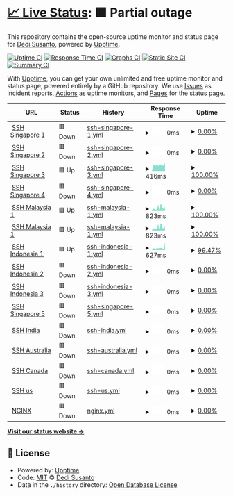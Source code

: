 # [📈 Live Status](https://status.hidessh.com): <!--live status--> **🟧 Partial outage**

This repository contains the open-source uptime monitor and status page for [Dedi Susanto](sshcdn.com), powered by [Upptime](https://github.com/upptime/upptime).

[![Uptime CI](https://github.com/4rukadi/hidessh-web/workflows/Uptime%20CI/badge.svg)](https://github.com/4rukadi/hidessh-web/actions?query=workflow%3A%22Uptime+CI%22)
[![Response Time CI](https://github.com/4rukadi/hidessh-web/workflows/Response%20Time%20CI/badge.svg)](https://github.com/4rukadi/hidessh-web/actions?query=workflow%3A%22Response+Time+CI%22)
[![Graphs CI](https://github.com/4rukadi/hidessh-web/workflows/Graphs%20CI/badge.svg)](https://github.com/4rukadi/hidessh-web/actions?query=workflow%3A%22Graphs+CI%22)
[![Static Site CI](https://github.com/4rukadi/hidessh-web/workflows/Static%20Site%20CI/badge.svg)](https://github.com/4rukadi/hidessh-web/actions?query=workflow%3A%22Static+Site+CI%22)
[![Summary CI](https://github.com/4rukadi/hidessh-web/workflows/Summary%20CI/badge.svg)](https://github.com/4rukadi/hidessh-web/actions?query=workflow%3A%22Summary+CI%22)

With [Upptime](https://upptime.js.org), you can get your own unlimited and free uptime monitor and status page, powered entirely by a GitHub repository. We use [Issues](https://github.com/4rukadi/hidessh-web/issues) as incident reports, [Actions](https://github.com/4rukadi/hidessh-web/actions) as uptime monitors, and [Pages](https://status.hidessh.com) for the status page.

<!--start: status pages-->
<!-- This summary is generated by Upptime (https://github.com/upptime/upptime) -->
<!-- Do not edit this manually, your changes will be overwritten -->
<!-- prettier-ignore -->
| URL | Status | History | Response Time | Uptime |
| --- | ------ | ------- | ------------- | ------ |
| <img alt="" src="https://ej538573utp.exactdn.com/blog/wp-content/uploads/2022/11/hpc1FS8JlOINe59NamnPtIXgkWXxG1039sKp8uGG.png" height="13"> [SSH Singapore 1](http://sg1.hidesvr.xyz:3128) | 🟥 Down | [ssh-singapore-1.yml](https://github.com/hidessh99/up-ssh/commits/HEAD/history/ssh-singapore-1.yml) | <details><summary><img alt="Response time graph" src="./graphs/ssh-singapore-1/response-time-week.png" height="20"> 0ms</summary><br><a href="https://ssh.hidessh.com/history/ssh-singapore-1"><img alt="Response time 437" src="https://img.shields.io/endpoint?url=https%3A%2F%2Fraw.githubusercontent.com%2Fhidessh99%2Fup-ssh%2FHEAD%2Fapi%2Fssh-singapore-1%2Fresponse-time.json"></a><br><a href="https://ssh.hidessh.com/history/ssh-singapore-1"><img alt="24-hour response time 0" src="https://img.shields.io/endpoint?url=https%3A%2F%2Fraw.githubusercontent.com%2Fhidessh99%2Fup-ssh%2FHEAD%2Fapi%2Fssh-singapore-1%2Fresponse-time-day.json"></a><br><a href="https://ssh.hidessh.com/history/ssh-singapore-1"><img alt="7-day response time 0" src="https://img.shields.io/endpoint?url=https%3A%2F%2Fraw.githubusercontent.com%2Fhidessh99%2Fup-ssh%2FHEAD%2Fapi%2Fssh-singapore-1%2Fresponse-time-week.json"></a><br><a href="https://ssh.hidessh.com/history/ssh-singapore-1"><img alt="30-day response time 0" src="https://img.shields.io/endpoint?url=https%3A%2F%2Fraw.githubusercontent.com%2Fhidessh99%2Fup-ssh%2FHEAD%2Fapi%2Fssh-singapore-1%2Fresponse-time-month.json"></a><br><a href="https://ssh.hidessh.com/history/ssh-singapore-1"><img alt="1-year response time 437" src="https://img.shields.io/endpoint?url=https%3A%2F%2Fraw.githubusercontent.com%2Fhidessh99%2Fup-ssh%2FHEAD%2Fapi%2Fssh-singapore-1%2Fresponse-time-year.json"></a></details> | <details><summary><a href="https://ssh.hidessh.com/history/ssh-singapore-1">0.00%</a></summary><a href="https://ssh.hidessh.com/history/ssh-singapore-1"><img alt="All-time uptime 30.78%" src="https://img.shields.io/endpoint?url=https%3A%2F%2Fraw.githubusercontent.com%2Fhidessh99%2Fup-ssh%2FHEAD%2Fapi%2Fssh-singapore-1%2Fuptime.json"></a><br><a href="https://ssh.hidessh.com/history/ssh-singapore-1"><img alt="24-hour uptime 0.00%" src="https://img.shields.io/endpoint?url=https%3A%2F%2Fraw.githubusercontent.com%2Fhidessh99%2Fup-ssh%2FHEAD%2Fapi%2Fssh-singapore-1%2Fuptime-day.json"></a><br><a href="https://ssh.hidessh.com/history/ssh-singapore-1"><img alt="7-day uptime 0.00%" src="https://img.shields.io/endpoint?url=https%3A%2F%2Fraw.githubusercontent.com%2Fhidessh99%2Fup-ssh%2FHEAD%2Fapi%2Fssh-singapore-1%2Fuptime-week.json"></a><br><a href="https://ssh.hidessh.com/history/ssh-singapore-1"><img alt="30-day uptime 0.00%" src="https://img.shields.io/endpoint?url=https%3A%2F%2Fraw.githubusercontent.com%2Fhidessh99%2Fup-ssh%2FHEAD%2Fapi%2Fssh-singapore-1%2Fuptime-month.json"></a><br><a href="https://ssh.hidessh.com/history/ssh-singapore-1"><img alt="1-year uptime 30.78%" src="https://img.shields.io/endpoint?url=https%3A%2F%2Fraw.githubusercontent.com%2Fhidessh99%2Fup-ssh%2FHEAD%2Fapi%2Fssh-singapore-1%2Fuptime-year.json"></a></details>
| <img alt="" src="https://ej538573utp.exactdn.com/blog/wp-content/uploads/2022/11/hpc1FS8JlOINe59NamnPtIXgkWXxG1039sKp8uGG.png" height="13"> [SSH Singapore 2](http://sg2.hidesvr.xyz:3128) | 🟥 Down | [ssh-singapore-2.yml](https://github.com/hidessh99/up-ssh/commits/HEAD/history/ssh-singapore-2.yml) | <details><summary><img alt="Response time graph" src="./graphs/ssh-singapore-2/response-time-week.png" height="20"> 0ms</summary><br><a href="https://ssh.hidessh.com/history/ssh-singapore-2"><img alt="Response time 443" src="https://img.shields.io/endpoint?url=https%3A%2F%2Fraw.githubusercontent.com%2Fhidessh99%2Fup-ssh%2FHEAD%2Fapi%2Fssh-singapore-2%2Fresponse-time.json"></a><br><a href="https://ssh.hidessh.com/history/ssh-singapore-2"><img alt="24-hour response time 0" src="https://img.shields.io/endpoint?url=https%3A%2F%2Fraw.githubusercontent.com%2Fhidessh99%2Fup-ssh%2FHEAD%2Fapi%2Fssh-singapore-2%2Fresponse-time-day.json"></a><br><a href="https://ssh.hidessh.com/history/ssh-singapore-2"><img alt="7-day response time 0" src="https://img.shields.io/endpoint?url=https%3A%2F%2Fraw.githubusercontent.com%2Fhidessh99%2Fup-ssh%2FHEAD%2Fapi%2Fssh-singapore-2%2Fresponse-time-week.json"></a><br><a href="https://ssh.hidessh.com/history/ssh-singapore-2"><img alt="30-day response time 0" src="https://img.shields.io/endpoint?url=https%3A%2F%2Fraw.githubusercontent.com%2Fhidessh99%2Fup-ssh%2FHEAD%2Fapi%2Fssh-singapore-2%2Fresponse-time-month.json"></a><br><a href="https://ssh.hidessh.com/history/ssh-singapore-2"><img alt="1-year response time 443" src="https://img.shields.io/endpoint?url=https%3A%2F%2Fraw.githubusercontent.com%2Fhidessh99%2Fup-ssh%2FHEAD%2Fapi%2Fssh-singapore-2%2Fresponse-time-year.json"></a></details> | <details><summary><a href="https://ssh.hidessh.com/history/ssh-singapore-2">0.00%</a></summary><a href="https://ssh.hidessh.com/history/ssh-singapore-2"><img alt="All-time uptime 30.43%" src="https://img.shields.io/endpoint?url=https%3A%2F%2Fraw.githubusercontent.com%2Fhidessh99%2Fup-ssh%2FHEAD%2Fapi%2Fssh-singapore-2%2Fuptime.json"></a><br><a href="https://ssh.hidessh.com/history/ssh-singapore-2"><img alt="24-hour uptime 0.00%" src="https://img.shields.io/endpoint?url=https%3A%2F%2Fraw.githubusercontent.com%2Fhidessh99%2Fup-ssh%2FHEAD%2Fapi%2Fssh-singapore-2%2Fuptime-day.json"></a><br><a href="https://ssh.hidessh.com/history/ssh-singapore-2"><img alt="7-day uptime 0.00%" src="https://img.shields.io/endpoint?url=https%3A%2F%2Fraw.githubusercontent.com%2Fhidessh99%2Fup-ssh%2FHEAD%2Fapi%2Fssh-singapore-2%2Fuptime-week.json"></a><br><a href="https://ssh.hidessh.com/history/ssh-singapore-2"><img alt="30-day uptime 0.00%" src="https://img.shields.io/endpoint?url=https%3A%2F%2Fraw.githubusercontent.com%2Fhidessh99%2Fup-ssh%2FHEAD%2Fapi%2Fssh-singapore-2%2Fuptime-month.json"></a><br><a href="https://ssh.hidessh.com/history/ssh-singapore-2"><img alt="1-year uptime 30.43%" src="https://img.shields.io/endpoint?url=https%3A%2F%2Fraw.githubusercontent.com%2Fhidessh99%2Fup-ssh%2FHEAD%2Fapi%2Fssh-singapore-2%2Fuptime-year.json"></a></details>
| <img alt="" src="https://ej538573utp.exactdn.com/blog/wp-content/uploads/2022/11/hpc1FS8JlOINe59NamnPtIXgkWXxG1039sKp8uGG.png" height="13"> [SSH Singapore 3](http://sg3.hidesvr.xyz:3128) | 🟩 Up | [ssh-singapore-3.yml](https://github.com/hidessh99/up-ssh/commits/HEAD/history/ssh-singapore-3.yml) | <details><summary><img alt="Response time graph" src="./graphs/ssh-singapore-3/response-time-week.png" height="20"> 416ms</summary><br><a href="https://ssh.hidessh.com/history/ssh-singapore-3"><img alt="Response time 428" src="https://img.shields.io/endpoint?url=https%3A%2F%2Fraw.githubusercontent.com%2Fhidessh99%2Fup-ssh%2FHEAD%2Fapi%2Fssh-singapore-3%2Fresponse-time.json"></a><br><a href="https://ssh.hidessh.com/history/ssh-singapore-3"><img alt="24-hour response time 550" src="https://img.shields.io/endpoint?url=https%3A%2F%2Fraw.githubusercontent.com%2Fhidessh99%2Fup-ssh%2FHEAD%2Fapi%2Fssh-singapore-3%2Fresponse-time-day.json"></a><br><a href="https://ssh.hidessh.com/history/ssh-singapore-3"><img alt="7-day response time 416" src="https://img.shields.io/endpoint?url=https%3A%2F%2Fraw.githubusercontent.com%2Fhidessh99%2Fup-ssh%2FHEAD%2Fapi%2Fssh-singapore-3%2Fresponse-time-week.json"></a><br><a href="https://ssh.hidessh.com/history/ssh-singapore-3"><img alt="30-day response time 426" src="https://img.shields.io/endpoint?url=https%3A%2F%2Fraw.githubusercontent.com%2Fhidessh99%2Fup-ssh%2FHEAD%2Fapi%2Fssh-singapore-3%2Fresponse-time-month.json"></a><br><a href="https://ssh.hidessh.com/history/ssh-singapore-3"><img alt="1-year response time 428" src="https://img.shields.io/endpoint?url=https%3A%2F%2Fraw.githubusercontent.com%2Fhidessh99%2Fup-ssh%2FHEAD%2Fapi%2Fssh-singapore-3%2Fresponse-time-year.json"></a></details> | <details><summary><a href="https://ssh.hidessh.com/history/ssh-singapore-3">100.00%</a></summary><a href="https://ssh.hidessh.com/history/ssh-singapore-3"><img alt="All-time uptime 0.00%" src="https://img.shields.io/endpoint?url=https%3A%2F%2Fraw.githubusercontent.com%2Fhidessh99%2Fup-ssh%2FHEAD%2Fapi%2Fssh-singapore-3%2Fuptime.json"></a><br><a href="https://ssh.hidessh.com/history/ssh-singapore-3"><img alt="24-hour uptime 100.00%" src="https://img.shields.io/endpoint?url=https%3A%2F%2Fraw.githubusercontent.com%2Fhidessh99%2Fup-ssh%2FHEAD%2Fapi%2Fssh-singapore-3%2Fuptime-day.json"></a><br><a href="https://ssh.hidessh.com/history/ssh-singapore-3"><img alt="7-day uptime 100.00%" src="https://img.shields.io/endpoint?url=https%3A%2F%2Fraw.githubusercontent.com%2Fhidessh99%2Fup-ssh%2FHEAD%2Fapi%2Fssh-singapore-3%2Fuptime-week.json"></a><br><a href="https://ssh.hidessh.com/history/ssh-singapore-3"><img alt="30-day uptime 42.88%" src="https://img.shields.io/endpoint?url=https%3A%2F%2Fraw.githubusercontent.com%2Fhidessh99%2Fup-ssh%2FHEAD%2Fapi%2Fssh-singapore-3%2Fuptime-month.json"></a><br><a href="https://ssh.hidessh.com/history/ssh-singapore-3"><img alt="1-year uptime 0.00%" src="https://img.shields.io/endpoint?url=https%3A%2F%2Fraw.githubusercontent.com%2Fhidessh99%2Fup-ssh%2FHEAD%2Fapi%2Fssh-singapore-3%2Fuptime-year.json"></a></details>
| <img alt="" src="https://ej538573utp.exactdn.com/blog/wp-content/uploads/2022/11/hpc1FS8JlOINe59NamnPtIXgkWXxG1039sKp8uGG.png" height="13"> [SSH Singapore 4](http://sg4.hidesvr.xyz:3128) | 🟥 Down | [ssh-singapore-4.yml](https://github.com/hidessh99/up-ssh/commits/HEAD/history/ssh-singapore-4.yml) | <details><summary><img alt="Response time graph" src="./graphs/ssh-singapore-4/response-time-week.png" height="20"> 0ms</summary><br><a href="https://ssh.hidessh.com/history/ssh-singapore-4"><img alt="Response time 439" src="https://img.shields.io/endpoint?url=https%3A%2F%2Fraw.githubusercontent.com%2Fhidessh99%2Fup-ssh%2FHEAD%2Fapi%2Fssh-singapore-4%2Fresponse-time.json"></a><br><a href="https://ssh.hidessh.com/history/ssh-singapore-4"><img alt="24-hour response time 0" src="https://img.shields.io/endpoint?url=https%3A%2F%2Fraw.githubusercontent.com%2Fhidessh99%2Fup-ssh%2FHEAD%2Fapi%2Fssh-singapore-4%2Fresponse-time-day.json"></a><br><a href="https://ssh.hidessh.com/history/ssh-singapore-4"><img alt="7-day response time 0" src="https://img.shields.io/endpoint?url=https%3A%2F%2Fraw.githubusercontent.com%2Fhidessh99%2Fup-ssh%2FHEAD%2Fapi%2Fssh-singapore-4%2Fresponse-time-week.json"></a><br><a href="https://ssh.hidessh.com/history/ssh-singapore-4"><img alt="30-day response time 0" src="https://img.shields.io/endpoint?url=https%3A%2F%2Fraw.githubusercontent.com%2Fhidessh99%2Fup-ssh%2FHEAD%2Fapi%2Fssh-singapore-4%2Fresponse-time-month.json"></a><br><a href="https://ssh.hidessh.com/history/ssh-singapore-4"><img alt="1-year response time 439" src="https://img.shields.io/endpoint?url=https%3A%2F%2Fraw.githubusercontent.com%2Fhidessh99%2Fup-ssh%2FHEAD%2Fapi%2Fssh-singapore-4%2Fresponse-time-year.json"></a></details> | <details><summary><a href="https://ssh.hidessh.com/history/ssh-singapore-4">0.00%</a></summary><a href="https://ssh.hidessh.com/history/ssh-singapore-4"><img alt="All-time uptime 0.00%" src="https://img.shields.io/endpoint?url=https%3A%2F%2Fraw.githubusercontent.com%2Fhidessh99%2Fup-ssh%2FHEAD%2Fapi%2Fssh-singapore-4%2Fuptime.json"></a><br><a href="https://ssh.hidessh.com/history/ssh-singapore-4"><img alt="24-hour uptime 0.00%" src="https://img.shields.io/endpoint?url=https%3A%2F%2Fraw.githubusercontent.com%2Fhidessh99%2Fup-ssh%2FHEAD%2Fapi%2Fssh-singapore-4%2Fuptime-day.json"></a><br><a href="https://ssh.hidessh.com/history/ssh-singapore-4"><img alt="7-day uptime 0.00%" src="https://img.shields.io/endpoint?url=https%3A%2F%2Fraw.githubusercontent.com%2Fhidessh99%2Fup-ssh%2FHEAD%2Fapi%2Fssh-singapore-4%2Fuptime-week.json"></a><br><a href="https://ssh.hidessh.com/history/ssh-singapore-4"><img alt="30-day uptime 0.00%" src="https://img.shields.io/endpoint?url=https%3A%2F%2Fraw.githubusercontent.com%2Fhidessh99%2Fup-ssh%2FHEAD%2Fapi%2Fssh-singapore-4%2Fuptime-month.json"></a><br><a href="https://ssh.hidessh.com/history/ssh-singapore-4"><img alt="1-year uptime 0.00%" src="https://img.shields.io/endpoint?url=https%3A%2F%2Fraw.githubusercontent.com%2Fhidessh99%2Fup-ssh%2FHEAD%2Fapi%2Fssh-singapore-4%2Fuptime-year.json"></a></details>
| <img alt="" src="https://ej538573utp.exactdn.com/blog/wp-content/uploads/2022/11/hpc1FS8JlOINe59NamnPtIXgkWXxG1039sKp8uGG.png" height="13"> [SSH Malaysia 1](http://my.hidesvr.xyz:81) | 🟩 Up | [ssh-malaysia-1.yml](https://github.com/hidessh99/up-ssh/commits/HEAD/history/ssh-malaysia-1.yml) | <details><summary><img alt="Response time graph" src="./graphs/ssh-malaysia-1/response-time-week.png" height="20"> 823ms</summary><br><a href="https://ssh.hidessh.com/history/ssh-malaysia-1"><img alt="Response time 1051" src="https://img.shields.io/endpoint?url=https%3A%2F%2Fraw.githubusercontent.com%2Fhidessh99%2Fup-ssh%2FHEAD%2Fapi%2Fssh-malaysia-1%2Fresponse-time.json"></a><br><a href="https://ssh.hidessh.com/history/ssh-malaysia-1"><img alt="24-hour response time 899" src="https://img.shields.io/endpoint?url=https%3A%2F%2Fraw.githubusercontent.com%2Fhidessh99%2Fup-ssh%2FHEAD%2Fapi%2Fssh-malaysia-1%2Fresponse-time-day.json"></a><br><a href="https://ssh.hidessh.com/history/ssh-malaysia-1"><img alt="7-day response time 823" src="https://img.shields.io/endpoint?url=https%3A%2F%2Fraw.githubusercontent.com%2Fhidessh99%2Fup-ssh%2FHEAD%2Fapi%2Fssh-malaysia-1%2Fresponse-time-week.json"></a><br><a href="https://ssh.hidessh.com/history/ssh-malaysia-1"><img alt="30-day response time 934" src="https://img.shields.io/endpoint?url=https%3A%2F%2Fraw.githubusercontent.com%2Fhidessh99%2Fup-ssh%2FHEAD%2Fapi%2Fssh-malaysia-1%2Fresponse-time-month.json"></a><br><a href="https://ssh.hidessh.com/history/ssh-malaysia-1"><img alt="1-year response time 1051" src="https://img.shields.io/endpoint?url=https%3A%2F%2Fraw.githubusercontent.com%2Fhidessh99%2Fup-ssh%2FHEAD%2Fapi%2Fssh-malaysia-1%2Fresponse-time-year.json"></a></details> | <details><summary><a href="https://ssh.hidessh.com/history/ssh-malaysia-1">100.00%</a></summary><a href="https://ssh.hidessh.com/history/ssh-malaysia-1"><img alt="All-time uptime 99.98%" src="https://img.shields.io/endpoint?url=https%3A%2F%2Fraw.githubusercontent.com%2Fhidessh99%2Fup-ssh%2FHEAD%2Fapi%2Fssh-malaysia-1%2Fuptime.json"></a><br><a href="https://ssh.hidessh.com/history/ssh-malaysia-1"><img alt="24-hour uptime 100.00%" src="https://img.shields.io/endpoint?url=https%3A%2F%2Fraw.githubusercontent.com%2Fhidessh99%2Fup-ssh%2FHEAD%2Fapi%2Fssh-malaysia-1%2Fuptime-day.json"></a><br><a href="https://ssh.hidessh.com/history/ssh-malaysia-1"><img alt="7-day uptime 100.00%" src="https://img.shields.io/endpoint?url=https%3A%2F%2Fraw.githubusercontent.com%2Fhidessh99%2Fup-ssh%2FHEAD%2Fapi%2Fssh-malaysia-1%2Fuptime-week.json"></a><br><a href="https://ssh.hidessh.com/history/ssh-malaysia-1"><img alt="30-day uptime 100.00%" src="https://img.shields.io/endpoint?url=https%3A%2F%2Fraw.githubusercontent.com%2Fhidessh99%2Fup-ssh%2FHEAD%2Fapi%2Fssh-malaysia-1%2Fuptime-month.json"></a><br><a href="https://ssh.hidessh.com/history/ssh-malaysia-1"><img alt="1-year uptime 99.98%" src="https://img.shields.io/endpoint?url=https%3A%2F%2Fraw.githubusercontent.com%2Fhidessh99%2Fup-ssh%2FHEAD%2Fapi%2Fssh-malaysia-1%2Fuptime-year.json"></a></details>
| <img alt="" src="https://ej538573utp.exactdn.com/blog/wp-content/uploads/2022/11/hpc1FS8JlOINe59NamnPtIXgkWXxG1039sKp8uGG.png" height="13"> [SSH Malaysia 1](http://my2.hidesvr.xyz:81) | 🟩 Up | [ssh-malaysia-1.yml](https://github.com/hidessh99/up-ssh/commits/HEAD/history/ssh-malaysia-1.yml) | <details><summary><img alt="Response time graph" src="./graphs/ssh-malaysia-1/response-time-week.png" height="20"> 823ms</summary><br><a href="https://ssh.hidessh.com/history/ssh-malaysia-1"><img alt="Response time 1051" src="https://img.shields.io/endpoint?url=https%3A%2F%2Fraw.githubusercontent.com%2Fhidessh99%2Fup-ssh%2FHEAD%2Fapi%2Fssh-malaysia-1%2Fresponse-time.json"></a><br><a href="https://ssh.hidessh.com/history/ssh-malaysia-1"><img alt="24-hour response time 899" src="https://img.shields.io/endpoint?url=https%3A%2F%2Fraw.githubusercontent.com%2Fhidessh99%2Fup-ssh%2FHEAD%2Fapi%2Fssh-malaysia-1%2Fresponse-time-day.json"></a><br><a href="https://ssh.hidessh.com/history/ssh-malaysia-1"><img alt="7-day response time 823" src="https://img.shields.io/endpoint?url=https%3A%2F%2Fraw.githubusercontent.com%2Fhidessh99%2Fup-ssh%2FHEAD%2Fapi%2Fssh-malaysia-1%2Fresponse-time-week.json"></a><br><a href="https://ssh.hidessh.com/history/ssh-malaysia-1"><img alt="30-day response time 934" src="https://img.shields.io/endpoint?url=https%3A%2F%2Fraw.githubusercontent.com%2Fhidessh99%2Fup-ssh%2FHEAD%2Fapi%2Fssh-malaysia-1%2Fresponse-time-month.json"></a><br><a href="https://ssh.hidessh.com/history/ssh-malaysia-1"><img alt="1-year response time 1051" src="https://img.shields.io/endpoint?url=https%3A%2F%2Fraw.githubusercontent.com%2Fhidessh99%2Fup-ssh%2FHEAD%2Fapi%2Fssh-malaysia-1%2Fresponse-time-year.json"></a></details> | <details><summary><a href="https://ssh.hidessh.com/history/ssh-malaysia-1">100.00%</a></summary><a href="https://ssh.hidessh.com/history/ssh-malaysia-1"><img alt="All-time uptime 99.98%" src="https://img.shields.io/endpoint?url=https%3A%2F%2Fraw.githubusercontent.com%2Fhidessh99%2Fup-ssh%2FHEAD%2Fapi%2Fssh-malaysia-1%2Fuptime.json"></a><br><a href="https://ssh.hidessh.com/history/ssh-malaysia-1"><img alt="24-hour uptime 100.00%" src="https://img.shields.io/endpoint?url=https%3A%2F%2Fraw.githubusercontent.com%2Fhidessh99%2Fup-ssh%2FHEAD%2Fapi%2Fssh-malaysia-1%2Fuptime-day.json"></a><br><a href="https://ssh.hidessh.com/history/ssh-malaysia-1"><img alt="7-day uptime 100.00%" src="https://img.shields.io/endpoint?url=https%3A%2F%2Fraw.githubusercontent.com%2Fhidessh99%2Fup-ssh%2FHEAD%2Fapi%2Fssh-malaysia-1%2Fuptime-week.json"></a><br><a href="https://ssh.hidessh.com/history/ssh-malaysia-1"><img alt="30-day uptime 100.00%" src="https://img.shields.io/endpoint?url=https%3A%2F%2Fraw.githubusercontent.com%2Fhidessh99%2Fup-ssh%2FHEAD%2Fapi%2Fssh-malaysia-1%2Fuptime-month.json"></a><br><a href="https://ssh.hidessh.com/history/ssh-malaysia-1"><img alt="1-year uptime 99.98%" src="https://img.shields.io/endpoint?url=https%3A%2F%2Fraw.githubusercontent.com%2Fhidessh99%2Fup-ssh%2FHEAD%2Fapi%2Fssh-malaysia-1%2Fuptime-year.json"></a></details>
| <img alt="" src="https://ej538573utp.exactdn.com/blog/wp-content/uploads/2022/11/hpc1FS8JlOINe59NamnPtIXgkWXxG1039sKp8uGG.png" height="13"> [SSH Indonesia 1](http://id.hidesvr.xyz:3128) | 🟩 Up | [ssh-indonesia-1.yml](https://github.com/hidessh99/up-ssh/commits/HEAD/history/ssh-indonesia-1.yml) | <details><summary><img alt="Response time graph" src="./graphs/ssh-indonesia-1/response-time-week.png" height="20"> 627ms</summary><br><a href="https://ssh.hidessh.com/history/ssh-indonesia-1"><img alt="Response time 473" src="https://img.shields.io/endpoint?url=https%3A%2F%2Fraw.githubusercontent.com%2Fhidessh99%2Fup-ssh%2FHEAD%2Fapi%2Fssh-indonesia-1%2Fresponse-time.json"></a><br><a href="https://ssh.hidessh.com/history/ssh-indonesia-1"><img alt="24-hour response time 1306" src="https://img.shields.io/endpoint?url=https%3A%2F%2Fraw.githubusercontent.com%2Fhidessh99%2Fup-ssh%2FHEAD%2Fapi%2Fssh-indonesia-1%2Fresponse-time-day.json"></a><br><a href="https://ssh.hidessh.com/history/ssh-indonesia-1"><img alt="7-day response time 627" src="https://img.shields.io/endpoint?url=https%3A%2F%2Fraw.githubusercontent.com%2Fhidessh99%2Fup-ssh%2FHEAD%2Fapi%2Fssh-indonesia-1%2Fresponse-time-week.json"></a><br><a href="https://ssh.hidessh.com/history/ssh-indonesia-1"><img alt="30-day response time 541" src="https://img.shields.io/endpoint?url=https%3A%2F%2Fraw.githubusercontent.com%2Fhidessh99%2Fup-ssh%2FHEAD%2Fapi%2Fssh-indonesia-1%2Fresponse-time-month.json"></a><br><a href="https://ssh.hidessh.com/history/ssh-indonesia-1"><img alt="1-year response time 473" src="https://img.shields.io/endpoint?url=https%3A%2F%2Fraw.githubusercontent.com%2Fhidessh99%2Fup-ssh%2FHEAD%2Fapi%2Fssh-indonesia-1%2Fresponse-time-year.json"></a></details> | <details><summary><a href="https://ssh.hidessh.com/history/ssh-indonesia-1">99.47%</a></summary><a href="https://ssh.hidessh.com/history/ssh-indonesia-1"><img alt="All-time uptime 80.17%" src="https://img.shields.io/endpoint?url=https%3A%2F%2Fraw.githubusercontent.com%2Fhidessh99%2Fup-ssh%2FHEAD%2Fapi%2Fssh-indonesia-1%2Fuptime.json"></a><br><a href="https://ssh.hidessh.com/history/ssh-indonesia-1"><img alt="24-hour uptime 98.71%" src="https://img.shields.io/endpoint?url=https%3A%2F%2Fraw.githubusercontent.com%2Fhidessh99%2Fup-ssh%2FHEAD%2Fapi%2Fssh-indonesia-1%2Fuptime-day.json"></a><br><a href="https://ssh.hidessh.com/history/ssh-indonesia-1"><img alt="7-day uptime 99.47%" src="https://img.shields.io/endpoint?url=https%3A%2F%2Fraw.githubusercontent.com%2Fhidessh99%2Fup-ssh%2FHEAD%2Fapi%2Fssh-indonesia-1%2Fuptime-week.json"></a><br><a href="https://ssh.hidessh.com/history/ssh-indonesia-1"><img alt="30-day uptime 79.40%" src="https://img.shields.io/endpoint?url=https%3A%2F%2Fraw.githubusercontent.com%2Fhidessh99%2Fup-ssh%2FHEAD%2Fapi%2Fssh-indonesia-1%2Fuptime-month.json"></a><br><a href="https://ssh.hidessh.com/history/ssh-indonesia-1"><img alt="1-year uptime 80.17%" src="https://img.shields.io/endpoint?url=https%3A%2F%2Fraw.githubusercontent.com%2Fhidessh99%2Fup-ssh%2FHEAD%2Fapi%2Fssh-indonesia-1%2Fuptime-year.json"></a></details>
| <img alt="" src="https://ej538573utp.exactdn.com/blog/wp-content/uploads/2022/11/hpc1FS8JlOINe59NamnPtIXgkWXxG1039sKp8uGG.png" height="13"> [SSH Indonesia 2](http://id2.hidesvr.xyz:3128) | 🟥 Down | [ssh-indonesia-2.yml](https://github.com/hidessh99/up-ssh/commits/HEAD/history/ssh-indonesia-2.yml) | <details><summary><img alt="Response time graph" src="./graphs/ssh-indonesia-2/response-time-week.png" height="20"> 0ms</summary><br><a href="https://ssh.hidessh.com/history/ssh-indonesia-2"><img alt="Response time 436" src="https://img.shields.io/endpoint?url=https%3A%2F%2Fraw.githubusercontent.com%2Fhidessh99%2Fup-ssh%2FHEAD%2Fapi%2Fssh-indonesia-2%2Fresponse-time.json"></a><br><a href="https://ssh.hidessh.com/history/ssh-indonesia-2"><img alt="24-hour response time 0" src="https://img.shields.io/endpoint?url=https%3A%2F%2Fraw.githubusercontent.com%2Fhidessh99%2Fup-ssh%2FHEAD%2Fapi%2Fssh-indonesia-2%2Fresponse-time-day.json"></a><br><a href="https://ssh.hidessh.com/history/ssh-indonesia-2"><img alt="7-day response time 0" src="https://img.shields.io/endpoint?url=https%3A%2F%2Fraw.githubusercontent.com%2Fhidessh99%2Fup-ssh%2FHEAD%2Fapi%2Fssh-indonesia-2%2Fresponse-time-week.json"></a><br><a href="https://ssh.hidessh.com/history/ssh-indonesia-2"><img alt="30-day response time 0" src="https://img.shields.io/endpoint?url=https%3A%2F%2Fraw.githubusercontent.com%2Fhidessh99%2Fup-ssh%2FHEAD%2Fapi%2Fssh-indonesia-2%2Fresponse-time-month.json"></a><br><a href="https://ssh.hidessh.com/history/ssh-indonesia-2"><img alt="1-year response time 436" src="https://img.shields.io/endpoint?url=https%3A%2F%2Fraw.githubusercontent.com%2Fhidessh99%2Fup-ssh%2FHEAD%2Fapi%2Fssh-indonesia-2%2Fresponse-time-year.json"></a></details> | <details><summary><a href="https://ssh.hidessh.com/history/ssh-indonesia-2">0.00%</a></summary><a href="https://ssh.hidessh.com/history/ssh-indonesia-2"><img alt="All-time uptime 43.14%" src="https://img.shields.io/endpoint?url=https%3A%2F%2Fraw.githubusercontent.com%2Fhidessh99%2Fup-ssh%2FHEAD%2Fapi%2Fssh-indonesia-2%2Fuptime.json"></a><br><a href="https://ssh.hidessh.com/history/ssh-indonesia-2"><img alt="24-hour uptime 0.00%" src="https://img.shields.io/endpoint?url=https%3A%2F%2Fraw.githubusercontent.com%2Fhidessh99%2Fup-ssh%2FHEAD%2Fapi%2Fssh-indonesia-2%2Fuptime-day.json"></a><br><a href="https://ssh.hidessh.com/history/ssh-indonesia-2"><img alt="7-day uptime 0.00%" src="https://img.shields.io/endpoint?url=https%3A%2F%2Fraw.githubusercontent.com%2Fhidessh99%2Fup-ssh%2FHEAD%2Fapi%2Fssh-indonesia-2%2Fuptime-week.json"></a><br><a href="https://ssh.hidessh.com/history/ssh-indonesia-2"><img alt="30-day uptime 0.00%" src="https://img.shields.io/endpoint?url=https%3A%2F%2Fraw.githubusercontent.com%2Fhidessh99%2Fup-ssh%2FHEAD%2Fapi%2Fssh-indonesia-2%2Fuptime-month.json"></a><br><a href="https://ssh.hidessh.com/history/ssh-indonesia-2"><img alt="1-year uptime 43.14%" src="https://img.shields.io/endpoint?url=https%3A%2F%2Fraw.githubusercontent.com%2Fhidessh99%2Fup-ssh%2FHEAD%2Fapi%2Fssh-indonesia-2%2Fuptime-year.json"></a></details>
| <img alt="" src="https://ej538573utp.exactdn.com/blog/wp-content/uploads/2022/11/hpc1FS8JlOINe59NamnPtIXgkWXxG1039sKp8uGG.png" height="13"> [SSH Indonesia 3](http://id3.hidesvr.xyz:3128) | 🟥 Down | [ssh-indonesia-3.yml](https://github.com/hidessh99/up-ssh/commits/HEAD/history/ssh-indonesia-3.yml) | <details><summary><img alt="Response time graph" src="./graphs/ssh-indonesia-3/response-time-week.png" height="20"> 0ms</summary><br><a href="https://ssh.hidessh.com/history/ssh-indonesia-3"><img alt="Response time 436" src="https://img.shields.io/endpoint?url=https%3A%2F%2Fraw.githubusercontent.com%2Fhidessh99%2Fup-ssh%2FHEAD%2Fapi%2Fssh-indonesia-3%2Fresponse-time.json"></a><br><a href="https://ssh.hidessh.com/history/ssh-indonesia-3"><img alt="24-hour response time 0" src="https://img.shields.io/endpoint?url=https%3A%2F%2Fraw.githubusercontent.com%2Fhidessh99%2Fup-ssh%2FHEAD%2Fapi%2Fssh-indonesia-3%2Fresponse-time-day.json"></a><br><a href="https://ssh.hidessh.com/history/ssh-indonesia-3"><img alt="7-day response time 0" src="https://img.shields.io/endpoint?url=https%3A%2F%2Fraw.githubusercontent.com%2Fhidessh99%2Fup-ssh%2FHEAD%2Fapi%2Fssh-indonesia-3%2Fresponse-time-week.json"></a><br><a href="https://ssh.hidessh.com/history/ssh-indonesia-3"><img alt="30-day response time 0" src="https://img.shields.io/endpoint?url=https%3A%2F%2Fraw.githubusercontent.com%2Fhidessh99%2Fup-ssh%2FHEAD%2Fapi%2Fssh-indonesia-3%2Fresponse-time-month.json"></a><br><a href="https://ssh.hidessh.com/history/ssh-indonesia-3"><img alt="1-year response time 436" src="https://img.shields.io/endpoint?url=https%3A%2F%2Fraw.githubusercontent.com%2Fhidessh99%2Fup-ssh%2FHEAD%2Fapi%2Fssh-indonesia-3%2Fresponse-time-year.json"></a></details> | <details><summary><a href="https://ssh.hidessh.com/history/ssh-indonesia-3">0.00%</a></summary><a href="https://ssh.hidessh.com/history/ssh-indonesia-3"><img alt="All-time uptime 55.02%" src="https://img.shields.io/endpoint?url=https%3A%2F%2Fraw.githubusercontent.com%2Fhidessh99%2Fup-ssh%2FHEAD%2Fapi%2Fssh-indonesia-3%2Fuptime.json"></a><br><a href="https://ssh.hidessh.com/history/ssh-indonesia-3"><img alt="24-hour uptime 0.00%" src="https://img.shields.io/endpoint?url=https%3A%2F%2Fraw.githubusercontent.com%2Fhidessh99%2Fup-ssh%2FHEAD%2Fapi%2Fssh-indonesia-3%2Fuptime-day.json"></a><br><a href="https://ssh.hidessh.com/history/ssh-indonesia-3"><img alt="7-day uptime 0.00%" src="https://img.shields.io/endpoint?url=https%3A%2F%2Fraw.githubusercontent.com%2Fhidessh99%2Fup-ssh%2FHEAD%2Fapi%2Fssh-indonesia-3%2Fuptime-week.json"></a><br><a href="https://ssh.hidessh.com/history/ssh-indonesia-3"><img alt="30-day uptime 0.00%" src="https://img.shields.io/endpoint?url=https%3A%2F%2Fraw.githubusercontent.com%2Fhidessh99%2Fup-ssh%2FHEAD%2Fapi%2Fssh-indonesia-3%2Fuptime-month.json"></a><br><a href="https://ssh.hidessh.com/history/ssh-indonesia-3"><img alt="1-year uptime 55.02%" src="https://img.shields.io/endpoint?url=https%3A%2F%2Fraw.githubusercontent.com%2Fhidessh99%2Fup-ssh%2FHEAD%2Fapi%2Fssh-indonesia-3%2Fuptime-year.json"></a></details>
| <img alt="" src="https://ej538573utp.exactdn.com/blog/wp-content/uploads/2022/11/hpc1FS8JlOINe59NamnPtIXgkWXxG1039sKp8uGG.png" height="13"> [SSH Singapore 5](http://sg5.hidesvr.xyz:3128) | 🟥 Down | [ssh-singapore-5.yml](https://github.com/hidessh99/up-ssh/commits/HEAD/history/ssh-singapore-5.yml) | <details><summary><img alt="Response time graph" src="./graphs/ssh-singapore-5/response-time-week.png" height="20"> 0ms</summary><br><a href="https://ssh.hidessh.com/history/ssh-singapore-5"><img alt="Response time 437" src="https://img.shields.io/endpoint?url=https%3A%2F%2Fraw.githubusercontent.com%2Fhidessh99%2Fup-ssh%2FHEAD%2Fapi%2Fssh-singapore-5%2Fresponse-time.json"></a><br><a href="https://ssh.hidessh.com/history/ssh-singapore-5"><img alt="24-hour response time 0" src="https://img.shields.io/endpoint?url=https%3A%2F%2Fraw.githubusercontent.com%2Fhidessh99%2Fup-ssh%2FHEAD%2Fapi%2Fssh-singapore-5%2Fresponse-time-day.json"></a><br><a href="https://ssh.hidessh.com/history/ssh-singapore-5"><img alt="7-day response time 0" src="https://img.shields.io/endpoint?url=https%3A%2F%2Fraw.githubusercontent.com%2Fhidessh99%2Fup-ssh%2FHEAD%2Fapi%2Fssh-singapore-5%2Fresponse-time-week.json"></a><br><a href="https://ssh.hidessh.com/history/ssh-singapore-5"><img alt="30-day response time 0" src="https://img.shields.io/endpoint?url=https%3A%2F%2Fraw.githubusercontent.com%2Fhidessh99%2Fup-ssh%2FHEAD%2Fapi%2Fssh-singapore-5%2Fresponse-time-month.json"></a><br><a href="https://ssh.hidessh.com/history/ssh-singapore-5"><img alt="1-year response time 437" src="https://img.shields.io/endpoint?url=https%3A%2F%2Fraw.githubusercontent.com%2Fhidessh99%2Fup-ssh%2FHEAD%2Fapi%2Fssh-singapore-5%2Fresponse-time-year.json"></a></details> | <details><summary><a href="https://ssh.hidessh.com/history/ssh-singapore-5">0.00%</a></summary><a href="https://ssh.hidessh.com/history/ssh-singapore-5"><img alt="All-time uptime 46.32%" src="https://img.shields.io/endpoint?url=https%3A%2F%2Fraw.githubusercontent.com%2Fhidessh99%2Fup-ssh%2FHEAD%2Fapi%2Fssh-singapore-5%2Fuptime.json"></a><br><a href="https://ssh.hidessh.com/history/ssh-singapore-5"><img alt="24-hour uptime 0.00%" src="https://img.shields.io/endpoint?url=https%3A%2F%2Fraw.githubusercontent.com%2Fhidessh99%2Fup-ssh%2FHEAD%2Fapi%2Fssh-singapore-5%2Fuptime-day.json"></a><br><a href="https://ssh.hidessh.com/history/ssh-singapore-5"><img alt="7-day uptime 0.00%" src="https://img.shields.io/endpoint?url=https%3A%2F%2Fraw.githubusercontent.com%2Fhidessh99%2Fup-ssh%2FHEAD%2Fapi%2Fssh-singapore-5%2Fuptime-week.json"></a><br><a href="https://ssh.hidessh.com/history/ssh-singapore-5"><img alt="30-day uptime 0.00%" src="https://img.shields.io/endpoint?url=https%3A%2F%2Fraw.githubusercontent.com%2Fhidessh99%2Fup-ssh%2FHEAD%2Fapi%2Fssh-singapore-5%2Fuptime-month.json"></a><br><a href="https://ssh.hidessh.com/history/ssh-singapore-5"><img alt="1-year uptime 46.32%" src="https://img.shields.io/endpoint?url=https%3A%2F%2Fraw.githubusercontent.com%2Fhidessh99%2Fup-ssh%2FHEAD%2Fapi%2Fssh-singapore-5%2Fuptime-year.json"></a></details>
| <img alt="" src="https://ej538573utp.exactdn.com/blog/wp-content/uploads/2022/11/hpc1FS8JlOINe59NamnPtIXgkWXxG1039sKp8uGG.png" height="13"> [SSH India](http://in.hidesvr.xyz:3128) | 🟥 Down | [ssh-india.yml](https://github.com/hidessh99/up-ssh/commits/HEAD/history/ssh-india.yml) | <details><summary><img alt="Response time graph" src="./graphs/ssh-india/response-time-week.png" height="20"> 0ms</summary><br><a href="https://ssh.hidessh.com/history/ssh-india"><img alt="Response time 497" src="https://img.shields.io/endpoint?url=https%3A%2F%2Fraw.githubusercontent.com%2Fhidessh99%2Fup-ssh%2FHEAD%2Fapi%2Fssh-india%2Fresponse-time.json"></a><br><a href="https://ssh.hidessh.com/history/ssh-india"><img alt="24-hour response time 0" src="https://img.shields.io/endpoint?url=https%3A%2F%2Fraw.githubusercontent.com%2Fhidessh99%2Fup-ssh%2FHEAD%2Fapi%2Fssh-india%2Fresponse-time-day.json"></a><br><a href="https://ssh.hidessh.com/history/ssh-india"><img alt="7-day response time 0" src="https://img.shields.io/endpoint?url=https%3A%2F%2Fraw.githubusercontent.com%2Fhidessh99%2Fup-ssh%2FHEAD%2Fapi%2Fssh-india%2Fresponse-time-week.json"></a><br><a href="https://ssh.hidessh.com/history/ssh-india"><img alt="30-day response time 0" src="https://img.shields.io/endpoint?url=https%3A%2F%2Fraw.githubusercontent.com%2Fhidessh99%2Fup-ssh%2FHEAD%2Fapi%2Fssh-india%2Fresponse-time-month.json"></a><br><a href="https://ssh.hidessh.com/history/ssh-india"><img alt="1-year response time 497" src="https://img.shields.io/endpoint?url=https%3A%2F%2Fraw.githubusercontent.com%2Fhidessh99%2Fup-ssh%2FHEAD%2Fapi%2Fssh-india%2Fresponse-time-year.json"></a></details> | <details><summary><a href="https://ssh.hidessh.com/history/ssh-india">0.00%</a></summary><a href="https://ssh.hidessh.com/history/ssh-india"><img alt="All-time uptime 58.86%" src="https://img.shields.io/endpoint?url=https%3A%2F%2Fraw.githubusercontent.com%2Fhidessh99%2Fup-ssh%2FHEAD%2Fapi%2Fssh-india%2Fuptime.json"></a><br><a href="https://ssh.hidessh.com/history/ssh-india"><img alt="24-hour uptime 0.00%" src="https://img.shields.io/endpoint?url=https%3A%2F%2Fraw.githubusercontent.com%2Fhidessh99%2Fup-ssh%2FHEAD%2Fapi%2Fssh-india%2Fuptime-day.json"></a><br><a href="https://ssh.hidessh.com/history/ssh-india"><img alt="7-day uptime 0.00%" src="https://img.shields.io/endpoint?url=https%3A%2F%2Fraw.githubusercontent.com%2Fhidessh99%2Fup-ssh%2FHEAD%2Fapi%2Fssh-india%2Fuptime-week.json"></a><br><a href="https://ssh.hidessh.com/history/ssh-india"><img alt="30-day uptime 0.00%" src="https://img.shields.io/endpoint?url=https%3A%2F%2Fraw.githubusercontent.com%2Fhidessh99%2Fup-ssh%2FHEAD%2Fapi%2Fssh-india%2Fuptime-month.json"></a><br><a href="https://ssh.hidessh.com/history/ssh-india"><img alt="1-year uptime 58.86%" src="https://img.shields.io/endpoint?url=https%3A%2F%2Fraw.githubusercontent.com%2Fhidessh99%2Fup-ssh%2FHEAD%2Fapi%2Fssh-india%2Fuptime-year.json"></a></details>
| <img alt="" src="https://ej538573utp.exactdn.com/blog/wp-content/uploads/2022/11/hpc1FS8JlOINe59NamnPtIXgkWXxG1039sKp8uGG.png" height="13"> [SSH Australia](http://au.hidesvr.xyz:3128) | 🟥 Down | [ssh-australia.yml](https://github.com/hidessh99/up-ssh/commits/HEAD/history/ssh-australia.yml) | <details><summary><img alt="Response time graph" src="./graphs/ssh-australia/response-time-week.png" height="20"> 0ms</summary><br><a href="https://ssh.hidessh.com/history/ssh-australia"><img alt="Response time 388" src="https://img.shields.io/endpoint?url=https%3A%2F%2Fraw.githubusercontent.com%2Fhidessh99%2Fup-ssh%2FHEAD%2Fapi%2Fssh-australia%2Fresponse-time.json"></a><br><a href="https://ssh.hidessh.com/history/ssh-australia"><img alt="24-hour response time 0" src="https://img.shields.io/endpoint?url=https%3A%2F%2Fraw.githubusercontent.com%2Fhidessh99%2Fup-ssh%2FHEAD%2Fapi%2Fssh-australia%2Fresponse-time-day.json"></a><br><a href="https://ssh.hidessh.com/history/ssh-australia"><img alt="7-day response time 0" src="https://img.shields.io/endpoint?url=https%3A%2F%2Fraw.githubusercontent.com%2Fhidessh99%2Fup-ssh%2FHEAD%2Fapi%2Fssh-australia%2Fresponse-time-week.json"></a><br><a href="https://ssh.hidessh.com/history/ssh-australia"><img alt="30-day response time 0" src="https://img.shields.io/endpoint?url=https%3A%2F%2Fraw.githubusercontent.com%2Fhidessh99%2Fup-ssh%2FHEAD%2Fapi%2Fssh-australia%2Fresponse-time-month.json"></a><br><a href="https://ssh.hidessh.com/history/ssh-australia"><img alt="1-year response time 388" src="https://img.shields.io/endpoint?url=https%3A%2F%2Fraw.githubusercontent.com%2Fhidessh99%2Fup-ssh%2FHEAD%2Fapi%2Fssh-australia%2Fresponse-time-year.json"></a></details> | <details><summary><a href="https://ssh.hidessh.com/history/ssh-australia">0.00%</a></summary><a href="https://ssh.hidessh.com/history/ssh-australia"><img alt="All-time uptime 58.87%" src="https://img.shields.io/endpoint?url=https%3A%2F%2Fraw.githubusercontent.com%2Fhidessh99%2Fup-ssh%2FHEAD%2Fapi%2Fssh-australia%2Fuptime.json"></a><br><a href="https://ssh.hidessh.com/history/ssh-australia"><img alt="24-hour uptime 0.00%" src="https://img.shields.io/endpoint?url=https%3A%2F%2Fraw.githubusercontent.com%2Fhidessh99%2Fup-ssh%2FHEAD%2Fapi%2Fssh-australia%2Fuptime-day.json"></a><br><a href="https://ssh.hidessh.com/history/ssh-australia"><img alt="7-day uptime 0.00%" src="https://img.shields.io/endpoint?url=https%3A%2F%2Fraw.githubusercontent.com%2Fhidessh99%2Fup-ssh%2FHEAD%2Fapi%2Fssh-australia%2Fuptime-week.json"></a><br><a href="https://ssh.hidessh.com/history/ssh-australia"><img alt="30-day uptime 0.00%" src="https://img.shields.io/endpoint?url=https%3A%2F%2Fraw.githubusercontent.com%2Fhidessh99%2Fup-ssh%2FHEAD%2Fapi%2Fssh-australia%2Fuptime-month.json"></a><br><a href="https://ssh.hidessh.com/history/ssh-australia"><img alt="1-year uptime 58.87%" src="https://img.shields.io/endpoint?url=https%3A%2F%2Fraw.githubusercontent.com%2Fhidessh99%2Fup-ssh%2FHEAD%2Fapi%2Fssh-australia%2Fuptime-year.json"></a></details>
| <img alt="" src="https://ej538573utp.exactdn.com/blog/wp-content/uploads/2022/11/hpc1FS8JlOINe59NamnPtIXgkWXxG1039sKp8uGG.png" height="13"> [SSH Canada](http://ca.hidesvr.xyz:3128) | 🟥 Down | [ssh-canada.yml](https://github.com/hidessh99/up-ssh/commits/HEAD/history/ssh-canada.yml) | <details><summary><img alt="Response time graph" src="./graphs/ssh-canada/response-time-week.png" height="20"> 0ms</summary><br><a href="https://ssh.hidessh.com/history/ssh-canada"><img alt="Response time 107" src="https://img.shields.io/endpoint?url=https%3A%2F%2Fraw.githubusercontent.com%2Fhidessh99%2Fup-ssh%2FHEAD%2Fapi%2Fssh-canada%2Fresponse-time.json"></a><br><a href="https://ssh.hidessh.com/history/ssh-canada"><img alt="24-hour response time 0" src="https://img.shields.io/endpoint?url=https%3A%2F%2Fraw.githubusercontent.com%2Fhidessh99%2Fup-ssh%2FHEAD%2Fapi%2Fssh-canada%2Fresponse-time-day.json"></a><br><a href="https://ssh.hidessh.com/history/ssh-canada"><img alt="7-day response time 0" src="https://img.shields.io/endpoint?url=https%3A%2F%2Fraw.githubusercontent.com%2Fhidessh99%2Fup-ssh%2FHEAD%2Fapi%2Fssh-canada%2Fresponse-time-week.json"></a><br><a href="https://ssh.hidessh.com/history/ssh-canada"><img alt="30-day response time 138" src="https://img.shields.io/endpoint?url=https%3A%2F%2Fraw.githubusercontent.com%2Fhidessh99%2Fup-ssh%2FHEAD%2Fapi%2Fssh-canada%2Fresponse-time-month.json"></a><br><a href="https://ssh.hidessh.com/history/ssh-canada"><img alt="1-year response time 107" src="https://img.shields.io/endpoint?url=https%3A%2F%2Fraw.githubusercontent.com%2Fhidessh99%2Fup-ssh%2FHEAD%2Fapi%2Fssh-canada%2Fresponse-time-year.json"></a></details> | <details><summary><a href="https://ssh.hidessh.com/history/ssh-canada">0.00%</a></summary><a href="https://ssh.hidessh.com/history/ssh-canada"><img alt="All-time uptime 11.52%" src="https://img.shields.io/endpoint?url=https%3A%2F%2Fraw.githubusercontent.com%2Fhidessh99%2Fup-ssh%2FHEAD%2Fapi%2Fssh-canada%2Fuptime.json"></a><br><a href="https://ssh.hidessh.com/history/ssh-canada"><img alt="24-hour uptime 0.00%" src="https://img.shields.io/endpoint?url=https%3A%2F%2Fraw.githubusercontent.com%2Fhidessh99%2Fup-ssh%2FHEAD%2Fapi%2Fssh-canada%2Fuptime-day.json"></a><br><a href="https://ssh.hidessh.com/history/ssh-canada"><img alt="7-day uptime 0.00%" src="https://img.shields.io/endpoint?url=https%3A%2F%2Fraw.githubusercontent.com%2Fhidessh99%2Fup-ssh%2FHEAD%2Fapi%2Fssh-canada%2Fuptime-week.json"></a><br><a href="https://ssh.hidessh.com/history/ssh-canada"><img alt="30-day uptime 0.00%" src="https://img.shields.io/endpoint?url=https%3A%2F%2Fraw.githubusercontent.com%2Fhidessh99%2Fup-ssh%2FHEAD%2Fapi%2Fssh-canada%2Fuptime-month.json"></a><br><a href="https://ssh.hidessh.com/history/ssh-canada"><img alt="1-year uptime 11.52%" src="https://img.shields.io/endpoint?url=https%3A%2F%2Fraw.githubusercontent.com%2Fhidessh99%2Fup-ssh%2FHEAD%2Fapi%2Fssh-canada%2Fuptime-year.json"></a></details>
| <img alt="" src="https://ej538573utp.exactdn.com/blog/wp-content/uploads/2022/11/hpc1FS8JlOINe59NamnPtIXgkWXxG1039sKp8uGG.png" height="13"> [SSH us](http://us.hidesvr.xyz:3128) | 🟥 Down | [ssh-us.yml](https://github.com/hidessh99/up-ssh/commits/HEAD/history/ssh-us.yml) | <details><summary><img alt="Response time graph" src="./graphs/ssh-us/response-time-week.png" height="20"> 0ms</summary><br><a href="https://ssh.hidessh.com/history/ssh-us"><img alt="Response time 123" src="https://img.shields.io/endpoint?url=https%3A%2F%2Fraw.githubusercontent.com%2Fhidessh99%2Fup-ssh%2FHEAD%2Fapi%2Fssh-us%2Fresponse-time.json"></a><br><a href="https://ssh.hidessh.com/history/ssh-us"><img alt="24-hour response time 0" src="https://img.shields.io/endpoint?url=https%3A%2F%2Fraw.githubusercontent.com%2Fhidessh99%2Fup-ssh%2FHEAD%2Fapi%2Fssh-us%2Fresponse-time-day.json"></a><br><a href="https://ssh.hidessh.com/history/ssh-us"><img alt="7-day response time 0" src="https://img.shields.io/endpoint?url=https%3A%2F%2Fraw.githubusercontent.com%2Fhidessh99%2Fup-ssh%2FHEAD%2Fapi%2Fssh-us%2Fresponse-time-week.json"></a><br><a href="https://ssh.hidessh.com/history/ssh-us"><img alt="30-day response time 0" src="https://img.shields.io/endpoint?url=https%3A%2F%2Fraw.githubusercontent.com%2Fhidessh99%2Fup-ssh%2FHEAD%2Fapi%2Fssh-us%2Fresponse-time-month.json"></a><br><a href="https://ssh.hidessh.com/history/ssh-us"><img alt="1-year response time 123" src="https://img.shields.io/endpoint?url=https%3A%2F%2Fraw.githubusercontent.com%2Fhidessh99%2Fup-ssh%2FHEAD%2Fapi%2Fssh-us%2Fresponse-time-year.json"></a></details> | <details><summary><a href="https://ssh.hidessh.com/history/ssh-us">0.00%</a></summary><a href="https://ssh.hidessh.com/history/ssh-us"><img alt="All-time uptime 11.48%" src="https://img.shields.io/endpoint?url=https%3A%2F%2Fraw.githubusercontent.com%2Fhidessh99%2Fup-ssh%2FHEAD%2Fapi%2Fssh-us%2Fuptime.json"></a><br><a href="https://ssh.hidessh.com/history/ssh-us"><img alt="24-hour uptime 0.00%" src="https://img.shields.io/endpoint?url=https%3A%2F%2Fraw.githubusercontent.com%2Fhidessh99%2Fup-ssh%2FHEAD%2Fapi%2Fssh-us%2Fuptime-day.json"></a><br><a href="https://ssh.hidessh.com/history/ssh-us"><img alt="7-day uptime 0.00%" src="https://img.shields.io/endpoint?url=https%3A%2F%2Fraw.githubusercontent.com%2Fhidessh99%2Fup-ssh%2FHEAD%2Fapi%2Fssh-us%2Fuptime-week.json"></a><br><a href="https://ssh.hidessh.com/history/ssh-us"><img alt="30-day uptime 0.00%" src="https://img.shields.io/endpoint?url=https%3A%2F%2Fraw.githubusercontent.com%2Fhidessh99%2Fup-ssh%2FHEAD%2Fapi%2Fssh-us%2Fuptime-month.json"></a><br><a href="https://ssh.hidessh.com/history/ssh-us"><img alt="1-year uptime 11.48%" src="https://img.shields.io/endpoint?url=https%3A%2F%2Fraw.githubusercontent.com%2Fhidessh99%2Fup-ssh%2FHEAD%2Fapi%2Fssh-us%2Fuptime-year.json"></a></details>
| <img alt="" src="https://ej538573utp.exactdn.com/blog/wp-content/uploads/2022/11/hpc1FS8JlOINe59NamnPtIXgkWXxG1039sKp8uGG.png" height="13"> [NGINX](https://web.sshcdn.com) | 🟥 Down | [nginx.yml](https://github.com/hidessh99/up-ssh/commits/HEAD/history/nginx.yml) | <details><summary><img alt="Response time graph" src="./graphs/nginx/response-time-week.png" height="20"> 0ms</summary><br><a href="https://ssh.hidessh.com/history/nginx"><img alt="Response time 1814" src="https://img.shields.io/endpoint?url=https%3A%2F%2Fraw.githubusercontent.com%2Fhidessh99%2Fup-ssh%2FHEAD%2Fapi%2Fnginx%2Fresponse-time.json"></a><br><a href="https://ssh.hidessh.com/history/nginx"><img alt="24-hour response time 0" src="https://img.shields.io/endpoint?url=https%3A%2F%2Fraw.githubusercontent.com%2Fhidessh99%2Fup-ssh%2FHEAD%2Fapi%2Fnginx%2Fresponse-time-day.json"></a><br><a href="https://ssh.hidessh.com/history/nginx"><img alt="7-day response time 0" src="https://img.shields.io/endpoint?url=https%3A%2F%2Fraw.githubusercontent.com%2Fhidessh99%2Fup-ssh%2FHEAD%2Fapi%2Fnginx%2Fresponse-time-week.json"></a><br><a href="https://ssh.hidessh.com/history/nginx"><img alt="30-day response time 2606" src="https://img.shields.io/endpoint?url=https%3A%2F%2Fraw.githubusercontent.com%2Fhidessh99%2Fup-ssh%2FHEAD%2Fapi%2Fnginx%2Fresponse-time-month.json"></a><br><a href="https://ssh.hidessh.com/history/nginx"><img alt="1-year response time 1814" src="https://img.shields.io/endpoint?url=https%3A%2F%2Fraw.githubusercontent.com%2Fhidessh99%2Fup-ssh%2FHEAD%2Fapi%2Fnginx%2Fresponse-time-year.json"></a></details> | <details><summary><a href="https://ssh.hidessh.com/history/nginx">0.00%</a></summary><a href="https://ssh.hidessh.com/history/nginx"><img alt="All-time uptime 94.49%" src="https://img.shields.io/endpoint?url=https%3A%2F%2Fraw.githubusercontent.com%2Fhidessh99%2Fup-ssh%2FHEAD%2Fapi%2Fnginx%2Fuptime.json"></a><br><a href="https://ssh.hidessh.com/history/nginx"><img alt="24-hour uptime 0.00%" src="https://img.shields.io/endpoint?url=https%3A%2F%2Fraw.githubusercontent.com%2Fhidessh99%2Fup-ssh%2FHEAD%2Fapi%2Fnginx%2Fuptime-day.json"></a><br><a href="https://ssh.hidessh.com/history/nginx"><img alt="7-day uptime 0.00%" src="https://img.shields.io/endpoint?url=https%3A%2F%2Fraw.githubusercontent.com%2Fhidessh99%2Fup-ssh%2FHEAD%2Fapi%2Fnginx%2Fuptime-week.json"></a><br><a href="https://ssh.hidessh.com/history/nginx"><img alt="30-day uptime 66.85%" src="https://img.shields.io/endpoint?url=https%3A%2F%2Fraw.githubusercontent.com%2Fhidessh99%2Fup-ssh%2FHEAD%2Fapi%2Fnginx%2Fuptime-month.json"></a><br><a href="https://ssh.hidessh.com/history/nginx"><img alt="1-year uptime 94.49%" src="https://img.shields.io/endpoint?url=https%3A%2F%2Fraw.githubusercontent.com%2Fhidessh99%2Fup-ssh%2FHEAD%2Fapi%2Fnginx%2Fuptime-year.json"></a></details>

<!--end: status pages-->

[**Visit our status website →**](https://status.hidessh.com)

## 📄 License

- Powered by: [Upptime](https://github.com/upptime/upptime)
- Code: [MIT](./LICENSE) © [Dedi Susanto](sshcdn.com)
- Data in the `./history` directory: [Open Database License](https://opendatacommons.org/licenses/odbl/1-0/)
